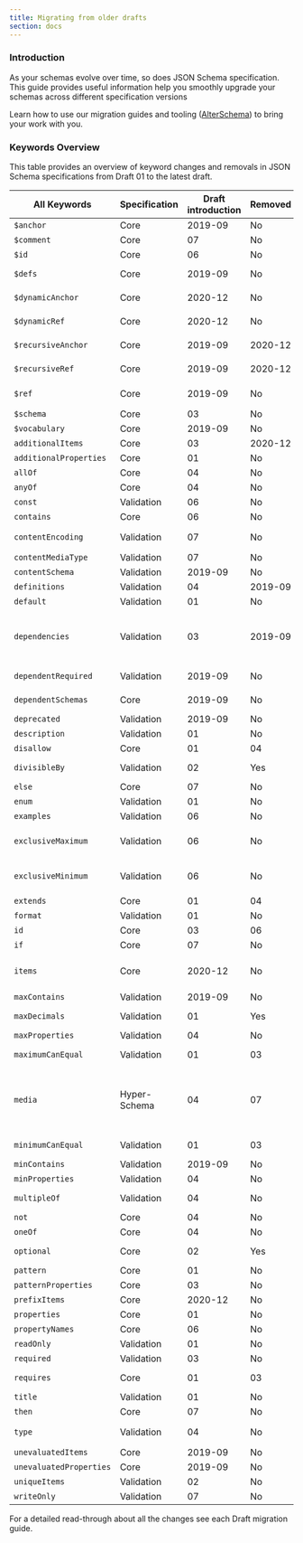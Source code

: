 ```yaml
---
title: Migrating from older drafts
section: docs
---
```


### Introduction

As your schemas evolve over time, so does JSON Schema specification. This guide provides useful information help you smoothly upgrade your schemas across different specification versions

Learn how to use our migration guides and tooling ([AlterSchema](https://alterschema.sourcemeta.com/)) to bring your work with you.

### Keywords Overview

This table provides an overview of keyword changes and removals in JSON Schema specifications from Draft 01 to the latest draft.

| All Keywords            | Specification | Draft introduction | Removed | Changed                                                                                      |
| ----------------------- | ------------- | ------------------ | ------- | -------------------------------------------------------------------------------------------- |
| `$anchor`               | Core          | 2019-09            | No      | Partially replaced `$id`                                                                     |
| `$comment`              | Core          | 07                 | No      |                                                                                              |
| `$id`                   | Core          | 06                 | No      | Replaced `id`                                                                                |
| `$defs`                 | Core          | 2019-09            | No      | Replaced `definitions`                                                                       |
| `$dynamicAnchor`        | Core          | 2020-12            | No      | Replaced `$recursiveAnchor`                                                                  |
| `$dynamicRef`           | Core          | 2020-12            | No      | Replaced `$recursiveRef`                                                                     |
| `$recursiveAnchor`      | Core          | 2019-09            | 2020-12 | Replaced by `$dynamicAnchor`                                                                 |
| `$recursiveRef`         | Core          | 2019-09            | 2020-12 | Replaced by `$dynamicRef`                                                                    |
| `$ref`                  | Core          | 2019-09            | No      | Replaced `$ref` (legacy)                                                                     |
| `$schema`               | Core          | 03                 | No      | No                                                                                           |
| `$vocabulary`           | Core          | 2019-09            | No      | No                                                                                           |
| `additionalItems`       | Core          | 03                 | 2020-12 | Replaced by `items`                                                                          |
| `additionalProperties`  | Core          | 01                 | No      | No                                                                                           |
| `allOf`                 | Core          | 04                 | No      | No                                                                                           |
| `anyOf`                 | Core          | 04                 | No      | No                                                                                           |
| `const`                 | Validation    | 06                 | No      | No                                                                                           |
| `contains`              | Core          | 06                 | No      | No                                                                                           |
| `contentEncoding`       | Validation    | 07                 | No      | Replaced `media`.`binaryEncoding`                                                            |
| `contentMediaType`      | Validation    | 07                 | No      | Replaced `media`.`type`                                                                      |
| `contentSchema`         | Validation    | 2019-09            | No      | No                                                                                           |
| `definitions`           | Validation    | 04                 | 2019-09 | Replaced by` $defs`                                                                          |
| `default`               | Validation    | 01                 | No      | No                                                                                           |
| `dependencies`          | Validation    | 03                 | 2019-09 | Replaced `requires` and replaced by `dependentSchemas` and `dependentRequired`               |
| `dependentRequired`     | Validation    | 2019-09            | No      | Partially replaced `dependencies`                                                            |
| `dependentSchemas`      | Core          | 2019-09            | No      | Partially replaced `dependencies`                                                            |
| `deprecated`            | Validation    | 2019-09            | No      | No                                                                                           |
| `description`           | Validation    | 01                 | No      | No                                                                                           |
| `disallow`              | Core          | 01                 | 04      | Replaced by `not`                                                                            |
| `divisibleBy`           | Validation    | 02                 | Yes     | Replaced by `multipleOf`                                                                     |
| `else`                  | Core          | 07                 | No      | No                                                                                           |
| `enum`                  | Validation    | 01                 | No      | No                                                                                           |
| `examples`              | Validation    | 06                 | No      | No                                                                                           |
| `exclusiveMaximum`      | Validation    | 06                 | No      | Replaced `exclusiveMaximum` (legacy)                                                         |
| `exclusiveMinimum`      | Validation    | 06                 | No      | Replaced `exclusiveMinimum` (legacy)                                                         |
| `extends`               | Core          | 01                 | 04      | Replaced by `allOf`                                                                          |
| `format`                | Validation    | 01                 | No      | -                                                                                            |
| `id`                    | Core          | 03                 | 06      | Replaced by `$id`                                                                            |
| `if`                    | Core          | 07                 | No      | No                                                                                           |
| `items`                 | Core          | 2020-12            | No      | Replaced `additionalItems` and `items` (legacy)                                              |
| `maxContains`           | Validation    | 2019-09            | No      | No                                                                                           |
| `maxDecimals`           | Validation    | 01                 | Yes     | Replaced by `divisibleBy`                                                                    |
| `maxProperties`         | Validation    | 04                 | No      | No                                                                                           |
| `maximumCanEqual`       | Validation    | 01                 | 03      | Replaced by `exclusiveMaximum`                                                               |
| `media`                 | Hyper-Schema  | 04                 | 07      | Replaced `contentEncoding` (legacy) and replaced by `contentEncoding` and `contentMediaType` |
| `minimumCanEqual`       | Validation    | 01                 | 03      | Replaced by `exclusiveMinimum`                                                               |
| `minContains`           | Validation    | 2019-09            | No      | No                                                                                           |
| `minProperties`         | Validation    | 04                 | No      | No                                                                                           |
| `multipleOf`            | Validation    | 04                 | No      | Replaced `divisibleBy`                                                                       |
| `not`                   | Core          | 04                 | No      | No                                                                                           |
| `oneOf`                 | Core          | 04                 | No      | No                                                                                           |
| `optional`              | Core          | 02                 | Yes     | Replaced by `required`                                                                       |
| `pattern`               | Core          | 01                 | No      | No                                                                                           |
| `patternProperties`     | Core          | 03                 | No      | No                                                                                           |
| `prefixItems`           | Core          | 2020-12            | No      | Replaced `items`                                                                             |
| `properties`            | Core          | 01                 | No      | No                                                                                           |
| `propertyNames`         | Core          | 06                 | No      | No                                                                                           |
| `readOnly`              | Validation    | 01                 | No      | No                                                                                           |
| `required`              | Validation    | 03                 | No      | No                                                                                           |
| `requires`              | Core          | 01                 | 03      | Replaced by `dependencies`                                                                   |
| `title`                 | Validation    | 01                 | No      | No                                                                                           |
| `then`                  | Core          | 07                 | No      | No                                                                                           |
| `type`                  | Validation    | 04                 | No      | Replaced `type` (legacy)                                                                     |
| `unevaluatedItems`      | Core          | 2019-09            | No      | No                                                                                           |
| `unevaluatedProperties` | Core          | 2019-09            | No      | No                                                                                           |
| `uniqueItems`           | Validation    | 02                 | No      | No                                                                                           |
| `writeOnly`             | Validation    | 07                 | No      | No                                                                                           |

For a detailed read-through about all the changes see each Draft migration guide.
